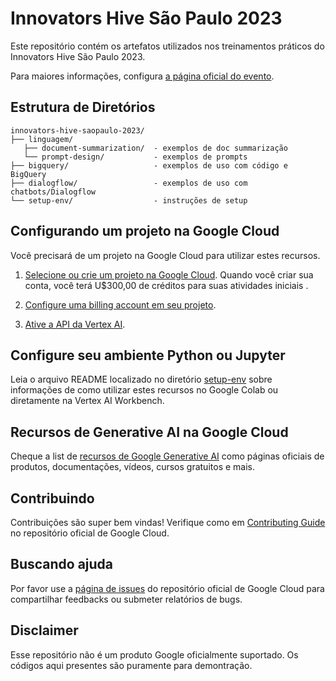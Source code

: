 # Innovators Hive São Paulo 2023

Este repositório contém os artefatos utilizados nos treinamentos práticos do Innovators Hive São Paulo 2023.

Para maiores informações, configura [a página oficial do evento](https://cloudonair.withgoogle.com/events/summit-sao-paulo-2023).

## Estrutura de Diretórios

```
innovators-hive-saopaulo-2023/
├── linguagem/
   ├── document-summarization/  - exemplos de doc summarização
   └── prompt-design/           - exemplos de prompts
├── bigquery/                   - exemplos de uso com código e BigQuery
├── dialogflow/                 - exemplos de uso com chatbots/Dialogflow
└── setup-env/                  - instruções de setup
```

## Configurando um projeto na Google Cloud
Você precisará de um projeto na Google Cloud para utilizar estes recursos.

1. [Selecione ou crie um projeto na Google Cloud](https://console.cloud.google.com/cloud-resource-manager). Quando você criar sua conta, você terá U$300,00 de créditos para suas atividades iniciais .

2. [Configure uma billing account em seu projeto](https://cloud.google.com/billing/docs/how-to/modify-project).

3. [Ative a API da Vertex AI](https://console.cloud.google.com/flows/enableapi?apiid=aiplatform.googleapis.com). 

## Configure seu ambiente Python ou Jupyter
Leia o arquivo README localizado no diretório [setup-env](https://github.com/GoogleCloudPlatform/generative-ai/tree/main/setup-env) sobre informações de como utilizar estes recursos no Google Colab ou diretamente na Vertex AI Workbench.

## Recursos de Generative AI na Google Cloud
Cheque a list de [recursos de Google Generative AI](RESOURCES.md) como páginas oficiais de produtos, documentações, vídeos, cursos gratuitos e mais.

## Contribuindo
Contribuições são super bem vindas! Verifique como em [Contributing Guide](https://github.com/GoogleCloudPlatform/generative-ai/blob/main/CONTRIBUTING.md) no repositório oficial de Google Cloud.

## Buscando ajuda
Por favor use a [página de issues](https://github.com/GoogleCloudPlatform/generative-ai/issues) do repositório oficial de Google Cloud para compartilhar feedbacks ou submeter relatórios de bugs.

## Disclaimer
Esse repositório não é um produto Google oficialmente suportado. Os códigos aqui presentes são puramente para demontração.
